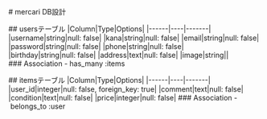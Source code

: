 # mercari DB設計

## usersテーブル
|Column|Type|Options|
|------|----|-------|
|username|string|null: false|
|kana|string|null: false|
|email|string|null: false|
|password|string|null: false|
|phone|string|null: false|
|birthday|string|null: false|
|address|text|null: false|
|image|string||
### Association
- has_many :items

## itemsテーブル
|Column|Type|Options|
|------|----|-------|
|user_id|integer|null: false, foreign_key: true|
|comment|text|null: false|
|condition|text|null: false|
|price|integer|null: false|
### Association
- belongs_to :user
